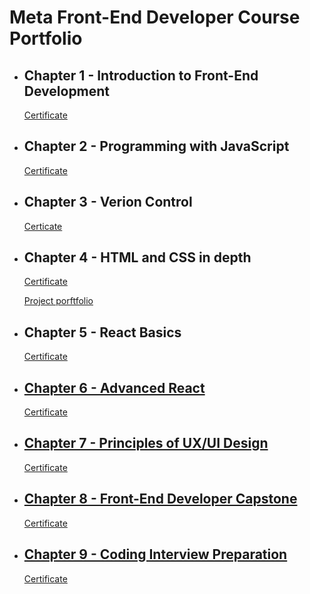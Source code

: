 <h1>Meta Front-End Developer Course Portfolio</h1>

<ul>
  <li>
    <h2>Chapter 1 - Introduction to Front-End Development</h2>
    <p><a href="https://www.coursera.org/account/accomplishments/certificate/MYB9ECA6VT5W">Certificate</a></p>
  </li>
  <li>
    <h2>Chapter 2 - Programming with JavaScript</h2>
    <p><a href="https://www.coursera.org/account/accomplishments/certificate/PQQV8F6RZNYE">Certificate</a></p>
  </li>
  <li>
    <h2>Chapter 3 - Verion Control</h2>
    <p><a href="https://www.coursera.org/account/accomplishments/certificate/7R9M9ZAXMH9P">Certicate</a></p>
  </li>
  <li>
    <h2>Chapter 4 - HTML and CSS in depth</h2>
    <p><a href="https://www.coursera.org/account/accomplishments/certificate/HZJMGTF98B7V">Certificate</a></p>
    <p><a href="https://github.com/jcheong/meta-front-end-developer-course/tree/main/chapter-2-project-portfolio">Project porftfolio</a></p>
  </li>
  <li>
    <h2>Chapter 5 - React Basics</h2>
    <p><a href="https://www.coursera.org/account/accomplishments/certificate/H7RX3N2GW4QN">Certificate</p>
  </li>
  <li>
    <h2>Chapter 6 - Advanced React</h2>
    <p>Certificate</p>
  </li>
  <li>
    <h2>Chapter 7 - Principles of UX/UI Design</h2>
    <p>Certificate</p>
  </li>
  <li>
    <h2>Chapter 8 - Front-End Developer Capstone</h2>
    <p>Certificate</p>
  </li>
  <li>
    <h2>Chapter 9 - Coding Interview Preparation</h2>
    <p>Certificate</p>
  </li>
<ul>
